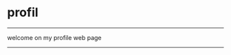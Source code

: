 # profil
**********************************************
welcome on my profile web page
**********************************************
